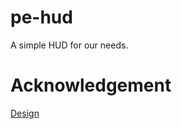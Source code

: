 # pe-hud

A simple HUD for our needs.

# Acknowledgement

[Design](https://github.com/nafing/esx_nafing_hud)

